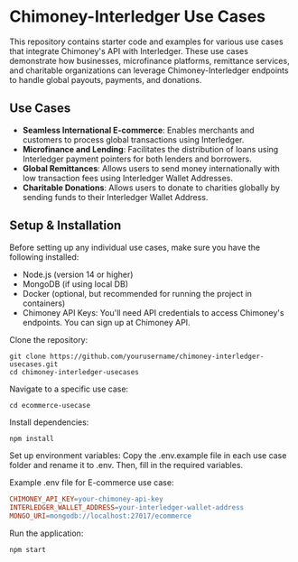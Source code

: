 # Chimoney-Interledger Use Cases

This repository contains starter code and examples for various use cases that integrate Chimoney's API with Interledger. These use cases demonstrate how businesses, microfinance platforms, remittance services, and charitable organizations can leverage Chimoney-Interledger endpoints to handle global payouts, payments, and donations.

## Use Cases

- **Seamless International E-commerce**: Enables merchants and customers to process global transactions using Interledger.
- **Microfinance and Lending**: Facilitates the distribution of loans using Interledger payment pointers for both lenders and borrowers.
- **Global Remittances**: Allows users to send money internationally with low transaction fees using Interledger Wallet Addresses.
- **Charitable Donations**: Allows users to donate to charities globally by sending funds to their Interledger Wallet Address.

## Setup & Installation
Before setting up any individual use cases, make sure you have the following installed:

- Node.js (version 14 or higher)
- MongoDB (if using local DB)
- Docker (optional, but recommended for running the project in containers)
- Chimoney API Keys: You'll need API credentials to access Chimoney's endpoints. You can sign up at Chimoney API.

Clone the repository:

```
git clone https://github.com/yourusername/chimoney-interledger-usecases.git
cd chimoney-interledger-usecases
```

Navigate to a specific use case:

```
cd ecommerce-usecase
```

Install dependencies:

```bash
npm install
```

Set up environment variables: Copy the .env.example file in each use case folder and rename it to .env. Then, fill in the required variables.

Example .env file for E-commerce use case:

```makefile
CHIMONEY_API_KEY=your-chimoney-api-key
INTERLEDGER_WALLET_ADDRESS=your-interledger-wallet-address
MONGO_URI=mongodb://localhost:27017/ecommerce
```

Run the application:

```bash
npm start
```

